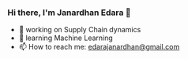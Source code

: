 ### Hi there, I'm Janardhan Edara 👋


- 🔭 working on Supply Chain dynamics
- 🌱 learning Machine Learning
- 📫 How to reach me: edarajanardhan@gmail.com

